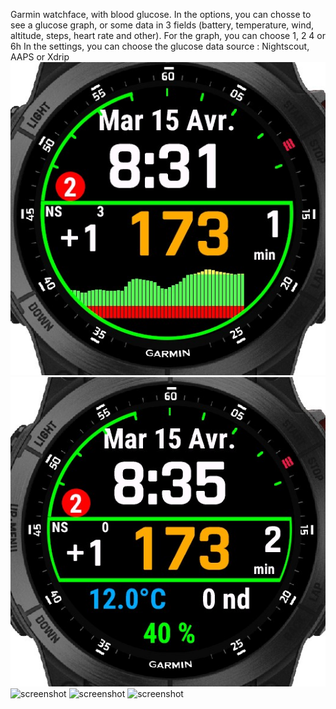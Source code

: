 Garmin watchface, with blood glucose. 
In the options, you can chosse to see a glucose graph, or some data in 3 fields (battery, temperature, wind, altitude, steps, heart rate and other). 
For the graph, you can choose 1, 2 4 or 6h
In the settings, you can choose the glucose data source : Nightscout, AAPS or Xdrip
![screenshot](écrans/écran1.jpg) ![screenshot](écrans/écran2.jpg)
![screenshot](écrans/settings.jpg) ![screenshot](écrans/settingsGraph.jpg) ![screenshot](écrans/settingsSource.jpg)
